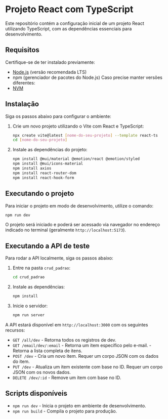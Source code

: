 # Projeto React com TypeScript

Este repositório contém a configuração inicial de um projeto React utilizando TypeScript, com as dependências essenciais para desenvolvimento.

## Requisitos
Certifique-se de ter instalado previamente:
- [Node.js](https://nodejs.org/) (versão recomendada LTS)
- npm (gerenciador de pacotes do Node.js)
Caso precise manter versões diferentes:
- [NVM](https://github.com/coreybutler/nvm-windows/releases)

## Instalação

Siga os passos abaixo para configurar o ambiente:

1. Crie um novo projeto utilizando o Vite com React e TypeScript:

   ```sh
   npx create vite@latest [nome-do-seu-projeto] --template react-ts
   cd [nome-do-seu-projeto]
   ```

2. Instale as dependências do projeto:

   ```sh
   npm install @mui/material @emotion/react @emotion/styled
   npm install @mui/icons-material
   npm install axios
   npm install react-router-dom
   npm install react-hook-form
   ```

## Executando o projeto

Para iniciar o projeto em modo de desenvolvimento, utilize o comando:

```sh
npm run dev
```

O projeto será iniciado e poderá ser acessado via navegador no endereço indicado no terminal (geralmente `http://localhost:5173`).

## Executando a API de teste

Para rodar a API localmente, siga os passos abaixo:

1. Entre na pasta `crud_padrao`:

   ```sh
   cd crud_padrao
   ```

2. Instale as dependências:

   ```sh
   npm install
   ```

3. Inicie o servidor:

   ```sh
   npm run server
   ```

A API estará disponível em `http://localhost:3000` com os seguintes recursos:

  - `GET /all/dev` - Retorna todos os registros de dev.
  - `GET /email/dev/:email` - Retorna um item específico pelo e-mail. - Retorna a lista completa de itens.
  - `POST /dev` - Cria um novo item. Requer um corpo JSON com os dados do item.
  - `PUT /dev` - Atualiza um item existente com base no ID. Requer um corpo JSON com os novos dados.
  - `DELETE /dev/:id` - Remove um item com base no ID.

## Scripts disponíveis

- `npm run dev` - Inicia o projeto em ambiente de desenvolvimento.
- `npm run build` - Compila o projeto para produção.






